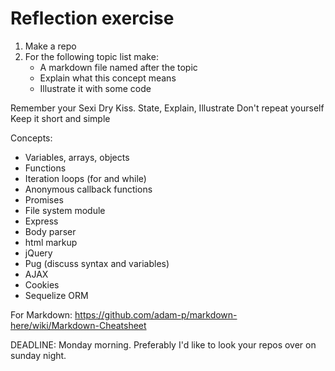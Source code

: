 # Reflection exercise

1. Make a repo
2. For the following topic list make:
	- A markdown file named after the topic
	- Explain what this concept means
	- Illustrate it with some code

Remember your Sexi Dry Kiss.
State, Explain, Illustrate
Don't repeat yourself
Keep it short and simple

Concepts:

- Variables, arrays, objects
- Functions
- Iteration loops (for and while)
- Anonymous callback functions
- Promises
- File system module
- Express
- Body parser
- html markup
- jQuery
- Pug (discuss syntax and variables)
- AJAX
- Cookies
- Sequelize ORM

For Markdown: https://github.com/adam-p/markdown-here/wiki/Markdown-Cheatsheet

DEADLINE: Monday morning. Preferably I'd like to look your repos over on sunday night.